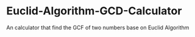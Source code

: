 # Euclid-Algorithm-GCD-Calculator
An calculator that find the GCF of two numbers base on Euclid Algorithm
